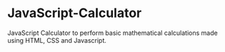 # JavaScript-Calculator
JavaScript Calculator to perform basic mathematical calculations made using HTML, CSS and Javascript.
